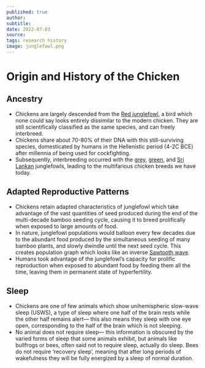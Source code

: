 ```yaml
---
published: true
author: 
subtitle: 
date: 2022-07-03
source: 
tags: research history
image: junglefowl.png
---
```


# Origin and History of the Chicken

## Ancestry
- Chickens are largely descended from the [Red junglefowl](https://en.wikipedia.org/wiki/Red_junglefowl), a bird which none could say looks entirely dissimilar to the modern chicken. They are still scientifically classified as the same species, and can freely interbreed.
- Chickens share about 70-80% of their DNA with this still-surviving species, domesticated by humans in the Hellenistic period (4-2C BCE) after millennia of being used for cockfighting.
- Subsequently, interbreeding occurred with the [grey](https://en.wikipedia.org/wiki/Grey_junglefowl), [green](https://en.wikipedia.org/wiki/Green_junglefowl), and [Sri Lankan](https://en.wikipedia.org/wiki/Sri_Lankan_junglefowl) junglefowls, leading to the multifarious chicken breeds we have today.
## Adapted Reproductive Patterns
- Chickens retain adapted characteristics of junglefowl which take advantage of the vast quantities of seed produced during the end of the multi-decade bamboo seeding cycle, causing it to breed prolifically when exposed to large amounts of food.
- In nature, junglefowl populations would balloon every few decades due to the abundant food produced by the simultaneous seeding of many bamboo plants, and slowly dwindle until the next seed cycle. This creates population graph which looks like an inverse [Sawtooth wave](https://en.wikipedia.org/wiki/Sawtooth_wave).
- Humans took advantage of the junglefowl’s capacity for prolific reproduction when exposed to abundant food by feeding them all the time, leaving them in permanent state of hyperfertility.
## Sleep
- Chickens are one of few animals which show unihemispheric slow-wave sleep (USWS), a type of sleep where one half of the brain rests while the other half remains alert— this also means they sleep with one eye open, corresponding to the half of the brain which is not sleeping.
- No animal does not require sleep— this information is obscured by the varied forms of sleep that some animals exhibit, but animals like bullfrogs or bees, often said not to require sleep, actually do sleep. Bees do not require ‘recovery sleep’, meaning that after long periods of wakefulness they will be fully energized by a sleep of normal duration.

